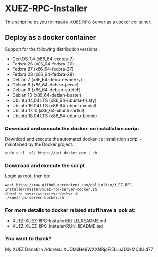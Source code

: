 # XUEZ-RPC-Installer
This script helps you to install a XUEZ RPC Server as a docker container.

## Deploy as a docker container

Support for the following distribution versions:
* CentOS 7.4 (x86_64-centos-7)
* Fedora 26 (x86_64-fedora-26)
* Fedora 27 (x86_64-fedora-27)
* Fedora 28 (x86_64-fedora-28)
* Debian 7 (x86_64-debian-wheezy)
* Debian 8 (x86_64-debian-jessie)
* Debian 9 (x86_64-debian-stretch)
* Debian 10 (x86_64-debian-buster)
* Ubuntu 14.04 LTS (x86_64-ubuntu-trusty)
* Ubuntu 16.04 LTS (x86_64-ubuntu-xenial)
* Ubuntu 17.10 (x86_64-ubuntu-artful)
* Ubuntu 18.04 LTS (x86_64-ubuntu-bionic)

### Download and execute the docker-ce installation script

Download and execute the automated docker-ce installation script - maintained by the Docker project.

```
sudo curl -sSL https://get.docker.com | sh
```

### Download and execute the script
Login as root, then do:

```
wget https://raw.githubusercontent.com/dalijolijo/XUEZ-RPC-Installer/master/xuez-rpc-server-docker.sh
chmod +x xuez-rpc-server-docker.sh
./xuez-rpc-server-docker.sh
```

### For more details to docker related stuff have a look at:
* XUEZ-XUEZ-RPC-Installer/BUILD_README.md
* XUEZ-XUEZ-RPC-Installer/RUN_README.md

### You want to thank?
My XUEZ Donation Address: XUDM2He9WXXMRjoFi5LLuJ1XikMQdUid77
